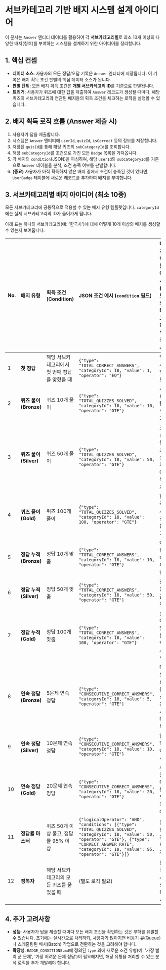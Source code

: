 # 서브카테고리 기반 배지 시스템 설계 아이디어

이 문서는 `Answer` 엔티티 데이터를 활용하여 각 **서브카테고리별**로 최소 10개 이상의 다양한 배지(칭호)를 부여하는 시스템을 설계하기 위한 아이디어를 정리합니다.

## 1. 핵심 컨셉

-   **데이터 소스**: 사용자의 모든 정답/오답 기록은 `Answer` 엔티티에 저장됩니다. 이 기록은 배지 획득 조건 판별의 핵심 데이터 소스가 됩니다.
-   **판별 단위**: 모든 배지 획득 조건은 **개별 서브카테고리 ID**를 기준으로 판별됩니다.
-   **트리거**: 사용자가 퀴즈에 대한 답을 제출하여 `Answer` 레코드가 생성될 때마다, 해당 퀴즈의 서브카테고리와 연관된 배지들의 획득 조건을 체크하는 로직을 실행할 수 있습니다.

## 2. 배지 획득 로직 흐름 (Answer 제출 시)

1.  사용자가 답을 제출합니다.
2.  시스템은 `Answer` 엔티티에 `userId`, `quizId`, `isCorrect` 등의 정보를 저장합니다.
3.  저장된 `quizId`를 통해 해당 퀴즈의 `subCategoryId`를 조회합니다.
4.  해당 `subCategoryId`를 조건으로 가진 모든 `Badge` 목록을 가져옵니다.
5.  각 배지의 `condition`(JSON)을 파싱하여, 해당 `userId`와 `subCategoryId`를 기준으로 `Answer` 테이블을 분석, 조건 충족 여부를 판별합니다.
6.  **(중요)** 사용자가 아직 획득하지 않은 배지 중에서 조건이 충족된 것이 있다면, `UserBadge` 테이블에 새로운 레코드를 추가하여 배지를 부여합니다.

## 3. 서브카테고리별 배지 아이디어 (최소 10종)

모든 서브카테고리에 공통적으로 적용할 수 있는 배지 유형 템플릿입니다. `categoryId`에는 실제 서브카테고리의 ID가 들어가게 됩니다.

아래 표는 하나의 서브카테고리(예: '한국사')에 대해 어떻게 10개 이상의 배지를 생성할 수 있는지 보여줍니다.

| No. | 배지 유형 | 획득 조건 (Condition) | JSON 조건 예시 (`condition` 필드) | 배지 이름 예시 (서브카테고리: '한국사') | 등급 |
| :-- | :--- | :--- | :--- | :--- | :--- |
| 1 | **첫 정답** | 해당 서브카테고리에서 첫 번째 정답을 맞혔을 때 | `{"type": "TOTAL_CORRECT_ANSWERS", "categoryId": 18, "value": 1, "operator": "EQ"}` | 역사학도 | Common |
| 2 | **퀴즈 풀이 (Bronze)** | 퀴즈 10개 풀이 | `{"type": "TOTAL_QUIZZES_SOLVED", "categoryId": 18, "value": 10, "operator": "GTE"}` | 사료 탐색가 | Common |
| 3 | **퀴즈 풀이 (Silver)** | 퀴즈 50개 풀이 | `{"type": "TOTAL_QUIZZES_SOLVED", "categoryId": 18, "value": 50, "operator": "GTE"}` | 조선왕조실록 애독자 | Rare |
| 4 | **퀴즈 풀이 (Gold)** | 퀴즈 100개 풀이 | `{"type": "TOTAL_QUIZZES_SOLVED", "categoryId": 18, "value": 100, "operator": "GTE"}` | 한국사 전문가 | Epic |
| 5 | **정답 누적 (Bronze)** | 정답 10개 맞춤 | `{"type": "TOTAL_CORRECT_ANSWERS", "categoryId": 18, "value": 10, "operator": "GTE"}` | 어린이 위인 | Common |
| 6 | **정답 누적 (Silver)** | 정답 50개 맞춤 | `{"type": "TOTAL_CORRECT_ANSWERS", "categoryId": 18, "value": 50, "operator": "GTE"}` | 장원 급제 | Rare |
| 7 | **정답 누적 (Gold)** | 정답 100개 맞춤 | `{"type": "TOTAL_CORRECT_ANSWERS", "categoryId": 18, "value": 100, "operator": "GTE"}` | 살아있는 역사책 | Epic |
| 8 | **연속 정답 (Bronze)** | 5문제 연속 정답 | `{"type": "CONSECUTIVE_CORRECT_ANSWERS", "categoryId": 18, "value": 5, "operator": "GTE"}` | 떠오르는 신진사대부 | Rare |
| 9 | **연속 정답 (Silver)** | 10문제 연속 정답 | `{"type": "CONSECUTIVE_CORRECT_ANSWERS", "categoryId": 18, "value": 10, "operator": "GTE"}` | 암행어사 | Epic |
| 10 | **연속 정답 (Gold)** | 20문제 연속 정답 | `{"type": "CONSECUTIVE_CORRECT_ANSWERS", "categoryId": 18, "value": 20, "operator": "GTE"}` | 세종대왕의 후예 | Legendary |
| 11 | **정답률 마스터** | 퀴즈 50개 이상 풀고, 정답률 95% 이상 | `{"logicalOperator": "AND", "conditions": [{"type": "TOTAL_QUIZZES_SOLVED", "categoryId": 18, "value": 50, "operator": "GTE"}, {"type": "CORRECT_ANSWER_RATE", "categoryId": 18, "value": 95, "operator": "GTE"}]}` | 집현전 학자 | Legendary |
| 12 | **정복자** | 해당 서브카테고리의 모든 퀴즈를 풀었을 때 | (별도 로직 필요) | 한국사 정복자 | Epic |

## 4. 추가 고려사항

-   **성능**: 사용자가 답을 제출할 때마다 모든 배지 조건을 확인하는 것은 부하를 유발할 수 있습니다. 초기에는 실시간으로 처리하되, 사용자가 많아지면 비동기 큐(Queue)나 스케줄링된 배치(Batch) 작업으로 전환하는 것을 고려해야 합니다.
-   **확장성**: `BADGE_CONDITIONS.md`에 정의된 `type` 외에 새로운 조건 유형(예: '가장 빨리 푼 문제', '가장 어려운 문제 정답')이 필요해지면, 해당 유형을 처리할 수 있는 분석 로직을 추가 개발해야 합니다.
